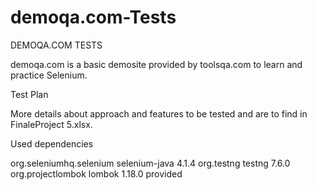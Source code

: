 # demoqa.com-Tests
DEMOQA.COM TESTS

demoqa.com is a basic demosite provided by toolsqa.com to learn and practice Selenium.

Test Plan

More details about approach and features to be tested and are to find in FinaleProject 5.xlsx.

Used dependencies

org.seleniumhq.selenium selenium-java 4.1.4 org.testng testng 7.6.0 org.projectlombok lombok 1.18.0 provided
